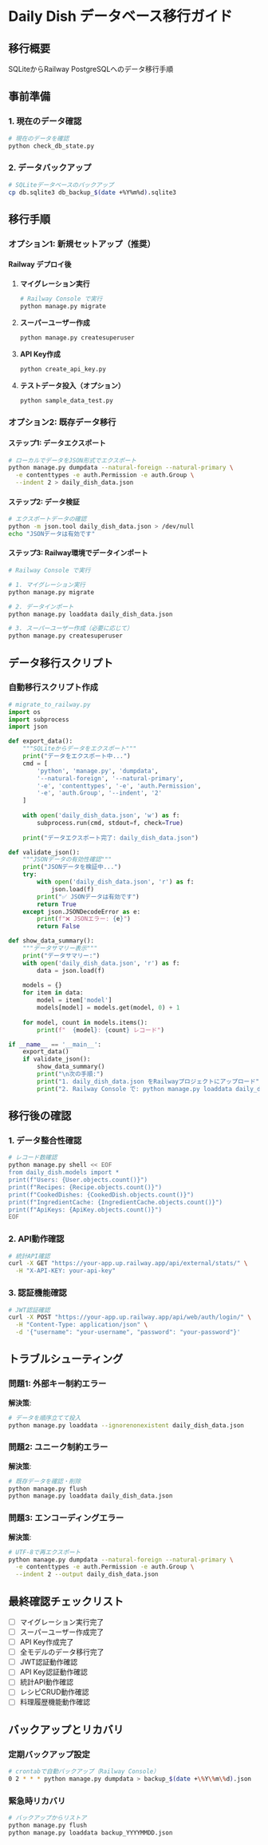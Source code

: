 # Daily Dish データベース移行ガイド

## 移行概要

SQLiteからRailway PostgreSQLへのデータ移行手順

## 事前準備

### 1. 現在のデータ確認
```bash
# 現在のデータを確認
python check_db_state.py
```

### 2. データバックアップ
```bash
# SQLiteデータベースのバックアップ
cp db.sqlite3 db_backup_$(date +%Y%m%d).sqlite3
```

## 移行手順

### オプション1: 新規セットアップ（推奨）

#### Railway デプロイ後
1. **マイグレーション実行**
   ```bash
   # Railway Console で実行
   python manage.py migrate
   ```

2. **スーパーユーザー作成**
   ```bash
   python manage.py createsuperuser
   ```

3. **API Key作成**
   ```bash
   python create_api_key.py
   ```

4. **テストデータ投入（オプション）**
   ```bash
   python sample_data_test.py
   ```

### オプション2: 既存データ移行

#### ステップ1: データエクスポート
```bash
# ローカルでデータをJSON形式でエクスポート
python manage.py dumpdata --natural-foreign --natural-primary \
  -e contenttypes -e auth.Permission -e auth.Group \
  --indent 2 > daily_dish_data.json
```

#### ステップ2: データ検証
```bash
# エクスポートデータの確認
python -m json.tool daily_dish_data.json > /dev/null
echo "JSONデータは有効です"
```

#### ステップ3: Railway環境でデータインポート
```bash
# Railway Console で実行

# 1. マイグレーション実行
python manage.py migrate

# 2. データインポート
python manage.py loaddata daily_dish_data.json

# 3. スーパーユーザー作成（必要に応じて）
python manage.py createsuperuser
```

## データ移行スクリプト

### 自動移行スクリプト作成
```python
# migrate_to_railway.py
import os
import subprocess
import json

def export_data():
    """SQLiteからデータをエクスポート"""
    print("データをエクスポート中...")
    cmd = [
        'python', 'manage.py', 'dumpdata',
        '--natural-foreign', '--natural-primary',
        '-e', 'contenttypes', '-e', 'auth.Permission',
        '-e', 'auth.Group', '--indent', '2'
    ]
    
    with open('daily_dish_data.json', 'w') as f:
        subprocess.run(cmd, stdout=f, check=True)
    
    print("データエクスポート完了: daily_dish_data.json")

def validate_json():
    """JSONデータの有効性確認"""
    print("JSONデータを検証中...")
    try:
        with open('daily_dish_data.json', 'r') as f:
            json.load(f)
        print("✅ JSONデータは有効です")
        return True
    except json.JSONDecodeError as e:
        print(f"❌ JSONエラー: {e}")
        return False

def show_data_summary():
    """データサマリー表示"""
    print("データサマリー:")
    with open('daily_dish_data.json', 'r') as f:
        data = json.load(f)
    
    models = {}
    for item in data:
        model = item['model']
        models[model] = models.get(model, 0) + 1
    
    for model, count in models.items():
        print(f"  {model}: {count} レコード")

if __name__ == '__main__':
    export_data()
    if validate_json():
        show_data_summary()
        print("\n次の手順:")
        print("1. daily_dish_data.json をRailwayプロジェクトにアップロード")
        print("2. Railway Console で: python manage.py loaddata daily_dish_data.json")
```

## 移行後の確認

### 1. データ整合性確認
```bash
# レコード数確認
python manage.py shell << EOF
from daily_dish.models import *
print(f"Users: {User.objects.count()}")
print(f"Recipes: {Recipe.objects.count()}")
print(f"CookedDishes: {CookedDish.objects.count()}")
print(f"IngredientCache: {IngredientCache.objects.count()}")
print(f"ApiKeys: {ApiKey.objects.count()}")
EOF
```

### 2. API動作確認
```bash
# 統計API確認
curl -X GET "https://your-app.up.railway.app/api/external/stats/" \
  -H "X-API-KEY: your-api-key"
```

### 3. 認証機能確認
```bash
# JWT認証確認
curl -X POST "https://your-app.up.railway.app/api/web/auth/login/" \
  -H "Content-Type: application/json" \
  -d '{"username": "your-username", "password": "your-password"}'
```

## トラブルシューティング

### 問題1: 外部キー制約エラー
**解決策**: 
```bash
# データを順序立てて投入
python manage.py loaddata --ignorenonexistent daily_dish_data.json
```

### 問題2: ユニーク制約エラー
**解決策**:
```bash
# 既存データを確認・削除
python manage.py flush
python manage.py loaddata daily_dish_data.json
```

### 問題3: エンコーディングエラー
**解決策**:
```bash
# UTF-8で再エクスポート
python manage.py dumpdata --natural-foreign --natural-primary \
  -e contenttypes -e auth.Permission -e auth.Group \
  --indent 2 --output daily_dish_data.json
```

## 最終確認チェックリスト

- [ ] マイグレーション実行完了
- [ ] スーパーユーザー作成完了
- [ ] API Key作成完了
- [ ] 全モデルのデータ移行完了
- [ ] JWT認証動作確認
- [ ] API Key認証動作確認
- [ ] 統計API動作確認
- [ ] レシピCRUD動作確認
- [ ] 料理履歴機能動作確認

## バックアップとリカバリ

### 定期バックアップ設定
```bash
# crontabで自動バックアップ（Railway Console）
0 2 * * * python manage.py dumpdata > backup_$(date +\%Y\%m\%d).json
```

### 緊急時リカバリ
```bash
# バックアップからリストア
python manage.py flush
python manage.py loaddata backup_YYYYMMDD.json
```